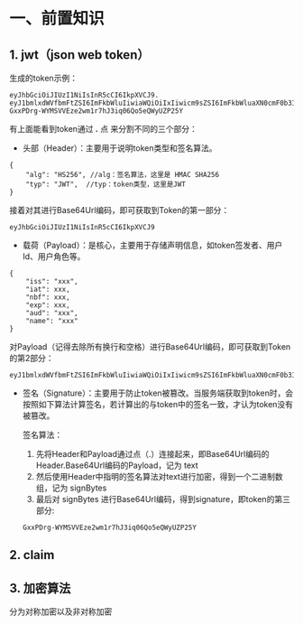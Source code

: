 # 一、前置知识
## 1. jwt（json web token）
生成的token示例：
```
eyJhbGciOiJIUzI1NiIsInR5cCI6IkpXVCJ9.
eyJ1bmlxdWVfbmFtZSI6ImFkbWluIiwiaWQiOiIxIiwicm9sZSI6ImFkbWluaXN0cmF0b3IiLCJuYmYiOjE2Nzg3NTg5MjUsImV4cCI6MTY3OTM2MzcyNSwiaWF0IjoxNjc4NzU4OTI1fQ.
GxxPDrg-WYMSVVEze2wm1r7hJ3iq06Qo5eQWyUZP25Y
```
有上面能看到token通过 **.** 点 来分割不同的三个部分：
* 头部（Header）：主要用于说明token类型和签名算法。
```
{ 
    "alg": "HS256", //alg：签名算法，这里是 HMAC SHA256
    "typ": "JWT",  //typ：token类型，这里是JWT
}
```
接着对其进行Base64Url编码，即可获取到Token的第一部分：
```
eyJhbGciOiJIUzI1NiIsInR5cCI6IkpXVCJ9
```
* 载荷（Payload）：是核心，主要用于存储声明信息，如token签发者、用户Id、用户角色等。
```
{
	"iss": "xxx",
	"iat": xxx,
	"nbf": xxx,
	"exp": xxx,
	"aud": "xxx",
	"name": "xxx"
}
```
   对Payload（记得去除所有换行和空格）进行Base64Url编码，即可获取到Token的第2部分：
  ```
eyJ1bmlxdWVfbmFtZSI6ImFkbWluIiwiaWQiOiIxIiwicm9sZSI6ImFkbWluaXN0cmF0b3IiLCJuYmYiOjE2Nzg3NTg5MjUsImV4cCI6MTY3OTM2MzcyNSwiaWF0IjoxNjc4NzU4OTI1fQ
  ```
* 签名（Signature）：主要用于防止token被篡改。当服务端获取到token时，会按照如下算法计算签名，若计算出的与token中的签名一致，才认为token没有被篡改。

  签名算法：
  1. 先将Header和Payload通过点（.）连接起来，即Base64Url编码的Header.Base64Url编码的Payload，记为 text
  2. 然后使用Header中指明的签名算法对text进行加密，得到一个二进制数组，记为 signBytes
  3. 最后对 signBytes 进行Base64Url编码，得到signature，即token的第三部分:
  ```
  GxxPDrg-WYMSVVEze2wm1r7hJ3iq06Qo5eQWyUZP25Y
  ```

## 2. claim

## 3. 加密算法
分为对称加密以及非对称加密
